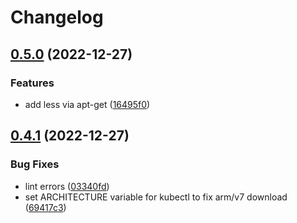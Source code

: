 # Changelog

## [0.5.0](https://github.com/ventx/debug-pod/compare/0.4.1...0.5.0) (2022-12-27)


### Features

* add less via apt-get ([16495f0](https://github.com/ventx/debug-pod/commit/16495f04ca4872ef772b26ba22af673fd3cb2394))

## [0.4.1](https://github.com/ventx/debug-pod/compare/0.4.0...0.4.1) (2022-12-27)


### Bug Fixes

* lint errors ([03340fd](https://github.com/ventx/debug-pod/commit/03340fdbbaa3ea2040c3e6c5c54b21ec24cc52f7))
* set ARCHITECTURE variable for kubectl to fix arm/v7 download ([69417c3](https://github.com/ventx/debug-pod/commit/69417c3596894595058b4830d6ad5838dda6ecac))
